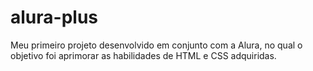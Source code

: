 # alura-plus
Meu primeiro projeto desenvolvido em conjunto com a Alura, no qual o objetivo foi aprimorar as habilidades de HTML e CSS adquiridas. 
